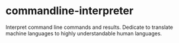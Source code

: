 # commandline-interpreter
Interpret command line commands and results. Dedicate to translate machine languages to highly understandable human languages.
